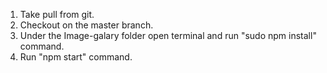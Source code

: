 1. Take pull from git.
2. Checkout on the master branch.
3. Under the Image-galary folder open terminal and run "sudo npm install" command.
4. Run "npm start" command.
